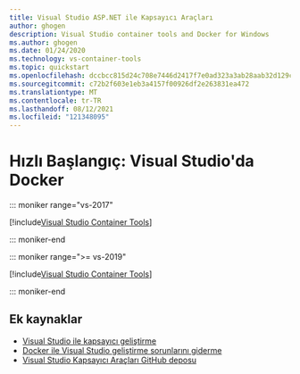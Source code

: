 ```yaml
---
title: Visual Studio ASP.NET ile Kapsayıcı Araçları
author: ghogen
description: Visual Studio container tools and Docker for Windows
ms.author: ghogen
ms.date: 01/24/2020
ms.technology: vs-container-tools
ms.topic: quickstart
ms.openlocfilehash: dccbcc815d24c708e7446d2417f7e0ad323a3ab28aab32d129c0e23b5968e7bf
ms.sourcegitcommit: c72b2f603e1eb3a4157f00926df2e263831ea472
ms.translationtype: MT
ms.contentlocale: tr-TR
ms.lasthandoff: 08/12/2021
ms.locfileid: "121348095"
---
```

# <a name="quickstart-docker-in-visual-studio"></a>Hızlı Başlangıç: Visual Studio'da Docker

::: moniker range="vs-2017"

[!include[Visual Studio Container Tools](includes/vs-2017/container-tools.md)]

::: moniker-end

::: moniker range=">= vs-2019"

[!include[Visual Studio Container Tools](includes/vs-2019/container-tools.md)]

::: moniker-end

## <a name="additional-resources"></a>Ek kaynaklar

* [Visual Studio ile kapsayıcı geliştirme](./index.yml)
* [Docker ile Visual Studio geliştirme sorunlarını giderme](troubleshooting-docker-errors.md)
* [Visual Studio Kapsayıcı Araçları GitHub deposu](https://github.com/Microsoft/DockerTools)